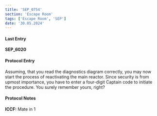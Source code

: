 ```yaml
---
title: 'SEP_0754'
section: 'Escape Room'
tags: ['Escape Room', 'SEP']
date: '30.05.2024'
---
```


<script>
    import ChessPuzzle from "$lib/components/general/ChessPuzzle.svelte";
</script>

#### Last Entry

**SEP_6020**

#### Protocol Entry

Assuming, that you read the diagnostics diagram correctly, you may now start the process of
reactivating the main reactor. Since security is from upmost importance, you have to enter a
four-digit Captain code to initiate the procedure. You surely remember yours, right?

#### Protocol Notes

**ICCF:** Mate in 1

<ChessPuzzle/>
